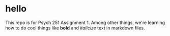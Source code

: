 # hello
This repo is for Psych 251 Assignment 1. Among other things, we're learning how to do cool things like **bold** and *italicize* text in markdown files.